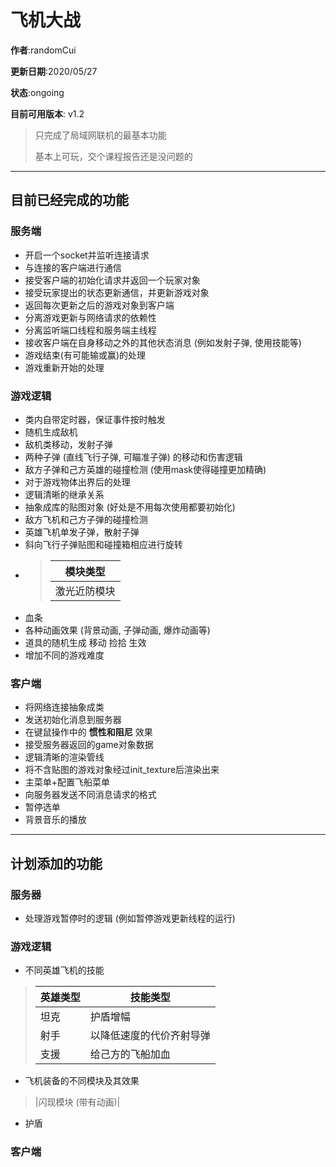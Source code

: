 # 飞机大战
**作者**:randomCui

**更新日期**:2020/05/27

**状态**:ongoing

**目前可用版本**: v1.2

> 只完成了局域网联机的最基本功能
> 
> 基本上可玩，交个课程报告还是没问题的
____________________

## 目前已经完成的功能
### 服务端
- 开启一个socket并监听连接请求
- 与连接的客户端进行通信 
- 接受客户端的初始化请求并返回一个玩家对象 
- 接受玩家提出的状态更新通信，并更新游戏对象 
- 返回每次更新之后的游戏对象到客户端 
- 分离游戏更新与网络请求的依赖性
- 分离监听端口线程和服务端主线程
- 接收客户端在自身移动之外的其他状态消息 (例如发射子弹, 使用技能等)
- 游戏结束(有可能输或赢)的处理
- 游戏重新开始的处理

### 游戏逻辑
- 类内自带定时器，保证事件按时触发
- 随机生成敌机
- 敌机类移动，发射子弹
- 两种子弹 (直线飞行子弹, 可瞄准子弹) 的移动和伤害逻辑
- 敌方子弹和己方英雄的碰撞检测 (使用mask使得碰撞更加精确)
- 对于游戏物体出界后的处理
- 逻辑清晰的继承关系
- 抽象成库的贴图对象 (好处是不用每次使用都要初始化)
- 敌方飞机和己方子弹的碰撞检测
- 英雄飞机单发子弹，散射子弹
- 斜向飞行子弹贴图和碰撞箱相应进行旋转
- > |模块类型|
  > |------|
  > |激光近防模块|
- 血条
- 各种动画效果 (背景动画, 子弹动画, 爆炸动画等)
- 道具的随机生成 移动 捡拾 生效
- 增加不同的游戏难度

### 客户端
- 将网络连接抽象成类
- 发送初始化消息到服务器
- 在键鼠操作中的 **惯性和阻尼** 效果
- 接受服务器返回的game对象数据
- 逻辑清晰的渲染管线
- 将不含贴图的游戏对象经过init_texture后渲染出来
- 主菜单+配置飞船菜单
- 向服务器发送不同消息请求的格式
- 暂停选单
- 背景音乐的播放

____________________________________
## 计划添加的功能
### 服务器
- 处理游戏暂停时的逻辑 (例如暂停游戏更新线程的运行)

### 游戏逻辑
- 不同英雄飞机的技能
>|英雄类型|技能类型|
> |------|------|
> |坦克|护盾增幅|
> |射手|以降低速度的代价齐射导弹
> |支援|给己方的飞船加血
- 飞机装备的不同模块及其效果
> |闪现模块 (带有动画)|
- 护盾

### 客户端

